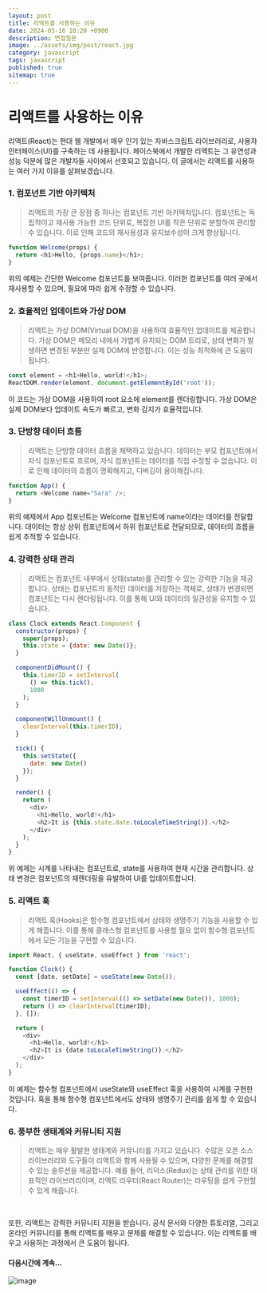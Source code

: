 ```yaml
---
layout: post
title: 리액트를 사용하는 이유
date: 2024-05-16 10:20 +0900
description: 면접질문
image: ../assets/img/post/react.jpg
category: javascript
tags: javascript 
published: true
sitemap: true
---
```




# 리액트를 사용하는 이유
리액트(React)는 현대 웹 개발에서 매우 인기 있는 자바스크립트 라이브러리로, 사용자 인터페이스(UI)를 구축하는 데 사용됩니다. 페이스북에서 개발한 리액트는 그 유연성과 성능 덕분에 많은 개발자들 사이에서 선호되고 있습니다. 이 글에서는 리액트를 사용하는 여러 가지 이유를 살펴보겠습니다.

### 1. 컴포넌트 기반 아키텍처
>리액트의 가장 큰 장점 중 하나는 컴포넌트 기반 아키텍처입니다. 컴포넌트는 독립적이고 재사용 가능한 코드 단위로, 복잡한 UI를 작은 단위로 분할하여 관리할 수 있습니다. 이로 인해 코드의 재사용성과 유지보수성이 크게 향상됩니다.

```javascript
function Welcome(props) {
  return <h1>Hello, {props.name}</h1>;
}
```
위의 예제는 간단한 Welcome 컴포넌트를 보여줍니다. 이러한 컴포넌트를 여러 곳에서 재사용할 수 있으며, 필요에 따라 쉽게 수정할 수 있습니다.

### 2. 효율적인 업데이트와 가상 DOM
>리액트는 가상 DOM(Virtual DOM)을 사용하여 효율적인 업데이트를 제공합니다. 가상 DOM은 메모리 내에서 가볍게 유지되는 DOM 트리로, 상태 변화가 발생하면 변경된 부분만 실제 DOM에 반영합니다. 이는 성능 최적화에 큰 도움이 됩니다.

```javascript
const element = <h1>Hello, world!</h1>;
ReactDOM.render(element, document.getElementById('root'));
```
이 코드는 가상 DOM을 사용하여 root 요소에 element를 렌더링합니다. 가상 DOM은 실제 DOM보다 업데이트 속도가 빠르고, 변화 감지가 효율적입니다.

### 3. 단방향 데이터 흐름
>리액트는 단방향 데이터 흐름을 채택하고 있습니다. 데이터는 부모 컴포넌트에서 자식 컴포넌트로 흐르며, 자식 컴포넌트는 데이터를 직접 수정할 수 없습니다. 이로 인해 데이터의 흐름이 명확해지고, 디버깅이 용이해집니다.

```javascript
function App() {
  return <Welcome name="Sara" />;
}
```
위의 예제에서 App 컴포넌트는 Welcome 컴포넌트에 name이라는 데이터를 전달합니다. 데이터는 항상 상위 컴포넌트에서 하위 컴포넌트로 전달되므로, 데이터의 흐름을 쉽게 추적할 수 있습니다.
<br>

### 4. 강력한 상태 관리
> 리액트는 컴포넌트 내부에서 상태(state)를 관리할 수 있는 강력한 기능을 제공합니다. 상태는 컴포넌트의 동적인 데이터를 저장하는 객체로, 상태가 변경되면 컴포넌트는 다시 렌더링됩니다. 이를 통해 UI와 데이터의 일관성을 유지할 수 있습니다.

```javascript
class Clock extends React.Component {
  constructor(props) {
    super(props);
    this.state = {date: new Date()};
  }

  componentDidMount() {
    this.timerID = setInterval(
      () => this.tick(),
      1000
    );
  }

  componentWillUnmount() {
    clearInterval(this.timerID);
  }

  tick() {
    this.setState({
      date: new Date()
    });
  }

  render() {
    return (
      <div>
        <h1>Hello, world!</h1>
        <h2>It is {this.state.date.toLocaleTimeString()}.</h2>
      </div>
    );
  }
}
```
위 예제는 시계를 나타내는 컴포넌트로, state를 사용하여 현재 시간을 관리합니다. 상태 변경은 컴포넌트의 재렌더링을 유발하여 UI를 업데이트합니다.

### 5. 리액트 훅
> 리액트 훅(Hooks)은 함수형 컴포넌트에서 상태와 생명주기 기능을 사용할 수 있게 해줍니다. 이를 통해 클래스형 컴포넌트를 사용할 필요 없이 함수형 컴포넌트에서 모든 기능을 구현할 수 있습니다.

```javascript
import React, { useState, useEffect } from 'react';

function Clock() {
  const [date, setDate] = useState(new Date());

  useEffect(() => {
    const timerID = setInterval(() => setDate(new Date()), 1000);
    return () => clearInterval(timerID);
  }, []);

  return (
    <div>
      <h1>Hello, world!</h1>
      <h2>It is {date.toLocaleTimeString()}.</h2>
    </div>
  );
}
```
이 예제는 함수형 컴포넌트에서 useState와 useEffect 훅을 사용하여 시계를 구현한 것입니다. 훅을 통해 함수형 컴포넌트에서도 상태와 생명주기 관리를 쉽게 할 수 있습니다.

### 6. 풍부한 생태계와 커뮤니티 지원
>리액트는 매우 활발한 생태계와 커뮤니티를 가지고 있습니다. 수많은 오픈 소스 라이브러리와 도구들이 리액트와 함께 사용될 수 있으며, 다양한 문제를 해결할 수 있는 솔루션을 제공합니다. 예를 들어, 리덕스(Redux)는 상태 관리를 위한 대표적인 라이브러리이며, 리액트 라우터(React Router)는 라우팅을 쉽게 구현할 수 있게 해줍니다.

<br>

또한, 리액트는 강력한 커뮤니티 지원을 받습니다. 공식 문서와 다양한 튜토리얼, 그리고 온라인 커뮤니티를 통해 리액트를 배우고 문제를 해결할 수 있습니다. 이는 리액트를 배우고 사용하는 과정에서 큰 도움이 됩니다.


#### 다음시간에 계속...
![image](https://github.com/nicejmp1/nicejmp1.github.io/assets/163364733/90a41f22-19d3-4d17-b649-016d5880fa98)